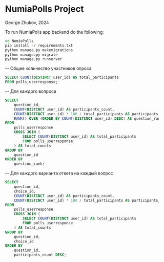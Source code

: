 # NumiaPolls Project
George Zhukov, 2024

To run NumiaPolls app backend do the following:

```bash
cd NumiaPolls
pip install -r requirements.txt
python manage.py makemigrations
python manage.py migrate
python manage.py runserver
```

-- Общее количество участников опроса
```sql
SELECT COUNT(DISTINCT user_id) AS total_participants
FROM polls_userresponse;
```

-- Для каждого вопроса
```sql
SELECT
    question_id,
    COUNT(DISTINCT user_id) AS participants_count,
    COUNT(DISTINCT user_id) * 100 / total_participants AS participants_percentage,
    RANK() OVER (ORDER BY COUNT(DISTINCT user_id) DESC) AS question_rank
FROM
    polls_userresponse
    CROSS JOIN (
        SELECT COUNT(DISTINCT user_id) AS total_participants
        FROM polls_userresponse
    ) AS total_counts
GROUP BY
    question_id
ORDER BY
    question_rank;
```

-- Для каждого варианта ответа на каждый вопрос
```sql
SELECT
    question_id,
    choice_id,
    COUNT(DISTINCT user_id) AS participants_count,
    COUNT(DISTINCT user_id) * 100 / total_participants AS participants_percentage
FROM
    polls_userresponse
    CROSS JOIN (
        SELECT COUNT(DISTINCT user_id) AS total_participants
        FROM polls_userresponse
    ) AS total_counts
GROUP BY
    question_id,
    choice_id
ORDER BY
    question_id,
    participants_count DESC;
```

